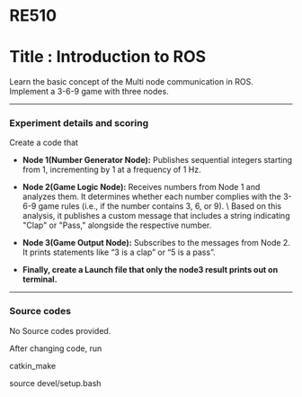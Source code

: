 # RE510

# Title : Introduction to ROS

Learn the basic concept of the Multi node communication in ROS.
Implement a 3-6-9 game with three nodes.

---

### Experiment details and scoring

Create a code that

- **Node 1(Number Generator Node):**
  Publishes sequential integers starting from 1, incrementing by 1 at a frequency of 1 Hz.

- **Node 2(Game Logic Node):** Receives numbers from Node 1 and analyzes them. It determines whether each number complies with the 3-6-9 game rules (i.e., if the number contains 3, 6, or 9). \\ Based on this analysis, it publishes a custom message that includes a string indicating "Clap" or "Pass," alongside the respective number.

- **Node 3(Game Output Node):** Subscribes to the messages from Node 2. It prints statements like “3 is a clap” or “5 is a pass”.
- **Finally, create a Launch file that only the node3 result prints out on terminal.**

---

### Source codes

No Source codes provided.

After changing code, run

catkin_make

source devel/setup.bash
